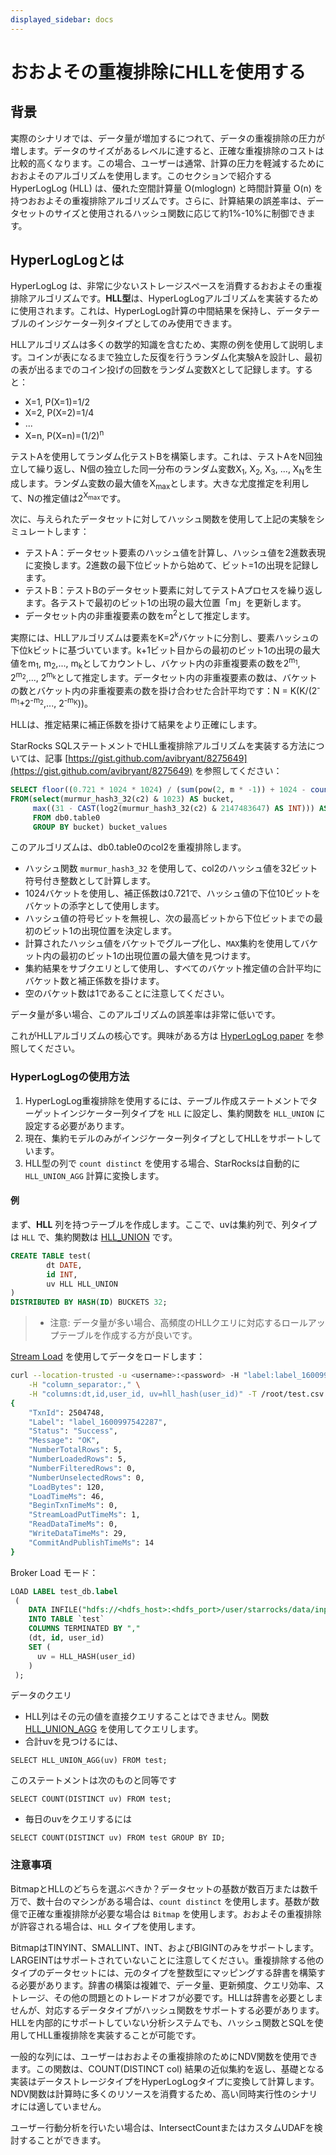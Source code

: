 ```yaml
---
displayed_sidebar: docs
---
```


# おおよその重複排除にHLLを使用する

## 背景

実際のシナリオでは、データ量が増加するにつれて、データの重複排除の圧力が増します。データのサイズがあるレベルに達すると、正確な重複排除のコストは比較的高くなります。この場合、ユーザーは通常、計算の圧力を軽減するためにおおよそのアルゴリズムを使用します。このセクションで紹介する HyperLogLog (HLL) は、優れた空間計算量 O(mloglogn) と時間計算量 O(n) を持つおおよその重複排除アルゴリズムです。さらに、計算結果の誤差率は、データセットのサイズと使用されるハッシュ関数に応じて約1%-10%に制御できます。

## HyperLogLogとは

HyperLogLog は、非常に少ないストレージスペースを消費するおおよその重複排除アルゴリズムです。**HLL型**は、HyperLogLogアルゴリズムを実装するために使用されます。これは、HyperLogLog計算の中間結果を保持し、データテーブルのインジケーター列タイプとしてのみ使用できます。

HLLアルゴリズムは多くの数学的知識を含むため、実際の例を使用して説明します。コインが表になるまで独立した反復を行うランダム化実験Aを設計し、最初の表が出るまでのコイン投げの回数をランダム変数Xとして記録します。すると：

* X=1, P(X=1)=1/2
* X=2, P(X=2)=1/4
* ...
* X=n, P(X=n)=(1/2)<sup>n</sup>

テストAを使用してランダム化テストBを構築します。これは、テストAをN回独立して繰り返し、N個の独立した同一分布のランダム変数X<sub>1</sub>, X<sub>2</sub>, X<sub>3</sub>, ..., X<sub>N</sub>を生成します。ランダム変数の最大値をX<sub>max</sub>とします。大きな尤度推定を利用して、Nの推定値は2<sup>X<sub>max</sub></sup>です。
<br/>

次に、与えられたデータセットに対してハッシュ関数を使用して上記の実験をシミュレートします：

* テストA：データセット要素のハッシュ値を計算し、ハッシュ値を2進数表現に変換します。2進数の最下位ビットから始めて、ビット=1の出現を記録します。
* テストB：テストBのデータセット要素に対してテストAプロセスを繰り返します。各テストで最初のビット1の出現の最大位置「m」を更新します。
* データセット内の非重複要素の数をm<sup>2</sup>として推定します。

実際には、HLLアルゴリズムは要素をK=2<sup>k</sup>バケットに分割し、要素ハッシュの下位kビットに基づいています。k+1ビット目からの最初のビット1の出現の最大値をm<sub>1</sub>, m<sub>2</sub>,..., m<sub>k</sub>としてカウントし、バケット内の非重複要素の数を2<sup>m<sub>1</sub></sup>, 2<sup>m<sub>2</sub></sup>,..., 2<sup>m<sub>k</sub></sup>として推定します。データセット内の非重複要素の数は、バケットの数とバケット内の非重複要素の数を掛け合わせた合計平均です：N = K(K/(2<sup>\-m<sub>1</sub></sup>+2<sup>\-m<sub>2</sub></sup>,..., 2<sup>\-m<sub>K</sub></sup>))。
<br/>

HLLは、推定結果に補正係数を掛けて結果をより正確にします。

StarRocks SQLステートメントでHLL重複排除アルゴリズムを実装する方法については、記事 [https://gist.github.com/avibryant/8275649](https://gist.github.com/avibryant/8275649) を参照してください：

~~~sql
SELECT floor((0.721 * 1024 * 1024) / (sum(pow(2, m * -1)) + 1024 - count(*))) AS estimate
FROM(select(murmur_hash3_32(c2) & 1023) AS bucket,
     max((31 - CAST(log2(murmur_hash3_32(c2) & 2147483647) AS INT))) AS m
     FROM db0.table0
     GROUP BY bucket) bucket_values
~~~

このアルゴリズムは、db0.table0のcol2を重複排除します。

* ハッシュ関数 `murmur_hash3_32` を使用して、col2のハッシュ値を32ビット符号付き整数として計算します。
* 1024バケットを使用し、補正係数は0.721で、ハッシュ値の下位10ビットをバケットの添字として使用します。
* ハッシュ値の符号ビットを無視し、次の最高ビットから下位ビットまでの最初のビット1の出現位置を決定します。
* 計算されたハッシュ値をバケットでグループ化し、`MAX`集約を使用してバケット内の最初のビット1の出現位置の最大値を見つけます。
* 集約結果をサブクエリとして使用し、すべてのバケット推定値の合計平均にバケット数と補正係数を掛けます。
* 空のバケット数は1であることに注意してください。

データ量が多い場合、このアルゴリズムの誤差率は非常に低いです。

これがHLLアルゴリズムの核心です。興味がある方は [HyperLogLog paper](http://algo.inria.fr/flajolet/Publications/FlFuGaMe07.pdf) を参照してください。

### HyperLogLogの使用方法

1. HyperLogLog重複排除を使用するには、テーブル作成ステートメントでターゲットインジケーター列タイプを `HLL` に設定し、集約関数を `HLL_UNION` に設定する必要があります。
2. 現在、集約モデルのみがインジケーター列タイプとしてHLLをサポートしています。
3. HLL型の列で `count distinct` を使用する場合、StarRocksは自動的に `HLL_UNION_AGG` 計算に変換します。

#### 例

まず、**HLL** 列を持つテーブルを作成します。ここで、uvは集約列で、列タイプは `HLL` で、集約関数は [HLL_UNION](../sql-reference/sql-functions/aggregate-functions/hll_union.md) です。

~~~sql
CREATE TABLE test(
        dt DATE,
        id INT,
        uv HLL HLL_UNION
)
DISTRIBUTED BY HASH(ID) BUCKETS 32;
~~~

> * 注意: データ量が多い場合、高頻度のHLLクエリに対応するロールアップテーブルを作成する方が良いです。

[Stream Load](../sql-reference/sql-statements/data-manipulation/STREAM_LOAD.md) を使用してデータをロードします：

~~~bash
curl --location-trusted -u <username>:<password> -H "label:label_1600997542287" \
    -H "column_separator:," \
    -H "columns:dt,id,user_id, uv=hll_hash(user_id)" -T /root/test.csv http://starrocks_be0:8040/api/db0/test/_stream_load
{
    "TxnId": 2504748,
    "Label": "label_1600997542287",
    "Status": "Success",
    "Message": "OK",
    "NumberTotalRows": 5,
    "NumberLoadedRows": 5,
    "NumberFilteredRows": 0,
    "NumberUnselectedRows": 0,
    "LoadBytes": 120,
    "LoadTimeMs": 46,
    "BeginTxnTimeMs": 0,
    "StreamLoadPutTimeMs": 1,
    "ReadDataTimeMs": 0,
    "WriteDataTimeMs": 29,
    "CommitAndPublishTimeMs": 14
}
~~~

Broker Load モード：

~~~sql
LOAD LABEL test_db.label
 (
    DATA INFILE("hdfs://<hdfs_host>:<hdfs_port>/user/starrocks/data/input/file")
    INTO TABLE `test`
    COLUMNS TERMINATED BY ","
    (dt, id, user_id)
    SET (
      uv = HLL_HASH(user_id)
    )
 );
~~~

データのクエリ

* HLL列はその元の値を直接クエリすることはできません。関数 [HLL_UNION_AGG](../sql-reference/sql-functions/aggregate-functions/hll_union_agg.md) を使用してクエリします。
* 合計uvを見つけるには、

`SELECT HLL_UNION_AGG(uv) FROM test;`

このステートメントは次のものと同等です

`SELECT COUNT(DISTINCT uv) FROM test;`

* 毎日のuvをクエリするには

`SELECT COUNT(DISTINCT uv) FROM test GROUP BY ID;`

### 注意事項

BitmapとHLLのどちらを選ぶべきか？データセットの基数が数百万または数千万で、数十台のマシンがある場合は、`count distinct` を使用します。基数が数億で正確な重複排除が必要な場合は `Bitmap` を使用します。おおよその重複排除が許容される場合は、`HLL` タイプを使用します。

BitmapはTINYINT、SMALLINT、INT、およびBIGINTのみをサポートします。LARGEINTはサポートされていないことに注意してください。重複排除する他のタイプのデータセットには、元のタイプを整数型にマッピングする辞書を構築する必要があります。辞書の構築は複雑で、データ量、更新頻度、クエリ効率、ストレージ、その他の問題とのトレードオフが必要です。HLLは辞書を必要としませんが、対応するデータタイプがハッシュ関数をサポートする必要があります。HLLを内部的にサポートしていない分析システムでも、ハッシュ関数とSQLを使用してHLL重複排除を実装することが可能です。

一般的な列には、ユーザーはおおよその重複排除のためにNDV関数を使用できます。この関数は、COUNT(DISTINCT col) 結果の近似集約を返し、基礎となる実装はデータストレージタイプをHyperLogLogタイプに変換して計算します。NDV関数は計算時に多くのリソースを消費するため、高い同時実行性のシナリオには適していません。

ユーザー行動分析を行いたい場合は、IntersectCountまたはカスタムUDAFを検討することができます。